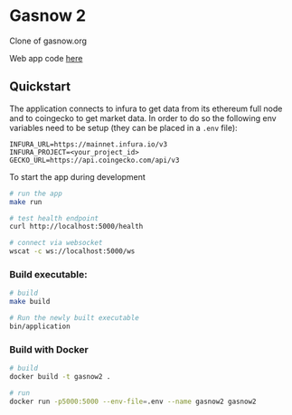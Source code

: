 # Gasnow 2
Clone of gasnow.org

Web app code [here](https://github.com/plopezlpz/gasnow2-ui)

## Quickstart

The application connects to infura to get data from its ethereum full node and to coingecko to get market data. In order to do so the following env variables need to be setup (they can be placed in a `.env` file):
```.env
INFURA_URL=https://mainnet.infura.io/v3
INFURA_PROJECT=<your_project_id>
GECKO_URL=https://api.coingecko.com/api/v3
```

To start the app during development
```bash
# run the app
make run

# test health endpoint
curl http://localhost:5000/health

# connect via websocket
wscat -c ws://localhost:5000/ws
```

### Build executable:
```bash
# build
make build

# Run the newly built executable
bin/application
```

### Build with Docker
```bash
# build
docker build -t gasnow2 .

# run
docker run -p5000:5000 --env-file=.env --name gasnow2 gasnow2
```
